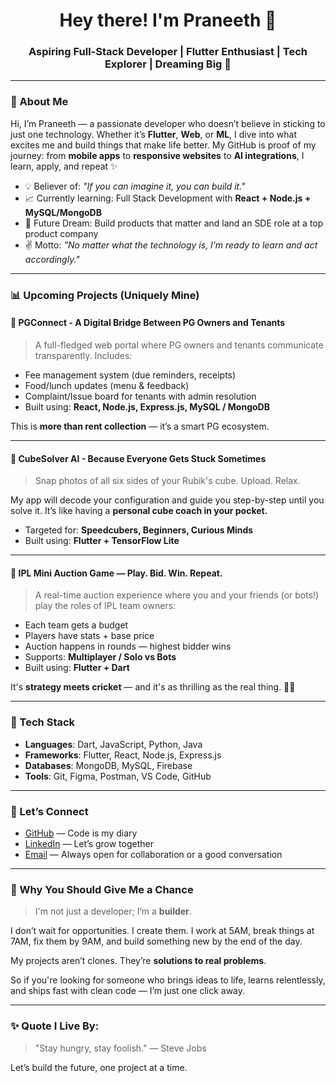 <h1 align="center">Hey there! I'm Praneeth 🌟</h1>
<h3 align="center">Aspiring Full-Stack Developer | Flutter Enthusiast | Tech Explorer | Dreaming Big 🌟</h3>

--- 

### 🌟 About Me

Hi, I’m Praneeth — a passionate developer who doesn’t believe in sticking to just one technology. Whether it’s **Flutter**, **Web**, or **ML**, 
I dive into what excites me and build things that make life better.
My GitHub is proof of my journey: from **mobile apps** to **responsive websites** to **AI integrations**, I learn, apply, and repeat ✨

- 💡 Believer of: *"If you can imagine it, you can build it."*
- 📈 Currently learning: Full Stack Development with **React + Node.js + MySQL/MongoDB**
- 🚀 Future Dream: Build products that matter and land an SDE role at a top product company
- ✌️ Motto: *"No matter what the technology is, I’m ready to learn and act accordingly."*

---

### 📊 Upcoming Projects (Uniquely Mine)

#### 🏡 PGConnect - A Digital Bridge Between PG Owners and Tenants
> A full-fledged web portal where PG owners and tenants communicate transparently. Includes:

- Fee management system (due reminders, receipts)
- Food/lunch updates (menu & feedback)
- Complaint/Issue board for tenants with admin resolution
- Built using: **React, Node.js, Express.js, MySQL / MongoDB**

This is **more than rent collection** — it’s a smart PG ecosystem.

---

#### 🧩 CubeSolver AI - Because Everyone Gets Stuck Sometimes
> Snap photos of all six sides of your Rubik's cube. Upload. Relax.

My app will decode your configuration and guide you step-by-step until you solve it. It’s like having a **personal cube coach in your pocket.**

- Targeted for: **Speedcubers, Beginners, Curious Minds**
- Built using: **Flutter + TensorFlow Lite**

---

#### 🏀 IPL Mini Auction Game — Play. Bid. Win. Repeat.
> A real-time auction experience where you and your friends (or bots!) play the roles of IPL team owners:

- Each team gets a budget
- Players have stats + base price
- Auction happens in rounds — highest bidder wins
- Supports: **Multiplayer / Solo vs Bots**
- Built using: **Flutter + Dart**

It's **strategy meets cricket** — and it's as thrilling as the real thing. 🏏🌟

---

### 🧱 Tech Stack

- **Languages**: Dart, JavaScript, Python, Java
- **Frameworks**: Flutter, React, Node.js, Express.js
- **Databases**: MongoDB, MySQL, Firebase
- **Tools**: Git, Figma, Postman, VS Code, GitHub

---

### 👤 Let’s Connect

- [GitHub](https://github.com/srikurmadasupraneeth) — Code is my diary
- [LinkedIn](https://www.linkedin.com/in/praneeth-srikurmadasu-738bb922a/) — Let’s grow together
- [Email](mailto:srikurmadasupraneeth@gmail.com) — Always open for collaboration or a good conversation

---

### 🌟 Why You Should Give Me a Chance

> I'm not just a developer; I’m a **builder**.

I don’t wait for opportunities. I create them. I work at 5AM, break things at 7AM, fix them by 9AM, and build something new by the end of the day.

My projects aren’t clones. They’re **solutions to real problems**.

So if you're looking for someone who brings ideas to life, learns relentlessly, and ships fast with clean code — I’m just one click away.

---

### ✨ Quote I Live By:
> "Stay hungry, stay foolish." — Steve Jobs

Let’s build the future, one project at a time.

